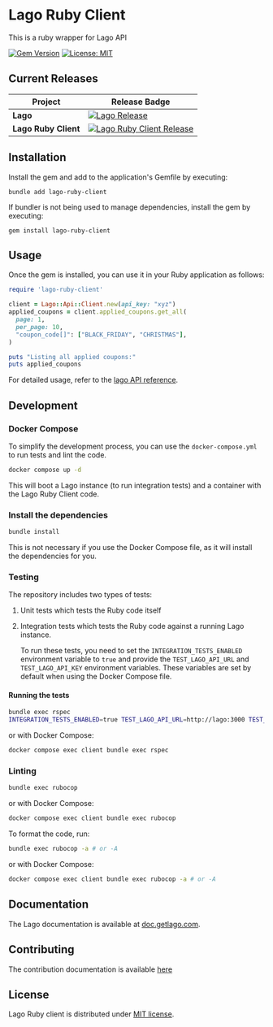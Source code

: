 # Lago Ruby Client

This is a ruby wrapper for Lago API

[![Gem Version](https://badge.fury.io/rb/lago-ruby-client.svg)](https://badge.fury.io/rb/lago-ruby-client)
[![License: MIT](https://img.shields.io/badge/License-MIT-blue.svg)](https://spdx.org/licenses/MIT.html)

## Current Releases

| Project              | Release Badge                                                                                                                                         |
| -------------------- | ----------------------------------------------------------------------------------------------------------------------------------------------------- |
| **Lago**             | [![Lago Release](https://img.shields.io/github/v/release/getlago/lago)](https://github.com/getlago/lago/releases)                                     |
| **Lago Ruby Client** | [![Lago Ruby Client Release](https://img.shields.io/github/v/release/getlago/lago-ruby-client)](https://github.com/getlago/lago-ruby-client/releases) |

## Installation

Install the gem and add to the application's Gemfile by executing:

    bundle add lago-ruby-client

If bundler is not being used to manage dependencies, install the gem by executing:

    gem install lago-ruby-client

## Usage

Once the gem is installed, you can use it in your Ruby application as follows:

```ruby
require 'lago-ruby-client'

client = Lago::Api::Client.new(api_key: "xyz")
applied_coupons = client.applied_coupons.get_all(
  page: 1,
  per_page: 10,
  "coupon_code[]": ["BLACK_FRIDAY", "CHRISTMAS"],
)

puts "Listing all applied coupons:"
puts applied_coupons
```

For detailed usage, refer to the [lago API reference](https://getlago.com/docs/api-reference/intro).

## Development

### Docker Compose

To simplify the development process, you can use the `docker-compose.yml` to run tests and lint the code.

```bash
docker compose up -d
```

This will boot a Lago instance (to run integration tests) and a container with the Lago Ruby Client code.

### Install the dependencies

```bash
bundle install
```

This is not necessary if you use the Docker Compose file, as it will install the dependencies for you.

### Testing

The repository includes two types of tests:

1. Unit tests which tests the Ruby code itself
2. Integration tests which tests the Ruby code against a running Lago instance.

    To run these tests, you need to set the `INTEGRATION_TESTS_ENABLED` environment variable to `true` and provide the `TEST_LAGO_API_URL` and `TEST_LAGO_API_KEY` environment variables. These variables are set by default when using the Docker Compose file.

#### Running the tests

```bash
bundle exec rspec
INTEGRATION_TESTS_ENABLED=true TEST_LAGO_API_URL=http://lago:3000 TEST_LAGO_API_KEY=123456 bundle exec rspec
```

or with Docker Compose:

```bash
docker compose exec client bundle exec rspec
```

### Linting

```bash
bundle exec rubocop
```

or with Docker Compose:

```bash
docker compose exec client bundle exec rubocop
```

To format the code, run:

```bash
bundle exec rubocop -a # or -A
```

or with Docker Compose:

```bash
docker compose exec client bundle exec rubocop -a # or -A
```

## Documentation

The Lago documentation is available at [doc.getlago.com](https://doc.getlago.com/docs/api/intro).

## Contributing

The contribution documentation is available [here](https://github.com/getlago/lago-ruby-client/blob/main/CONTRIBUTING.md)

## License

Lago Ruby client is distributed under [MIT license](LICENSE).
